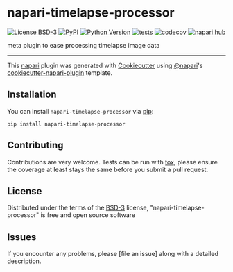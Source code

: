 # napari-timelapse-processor

[![License BSD-3](https://img.shields.io/pypi/l/napari-timelapse-processor.svg?color=green)](https://github.com/jo-mueller/napari-timelapse-processor/raw/main/LICENSE)
[![PyPI](https://img.shields.io/pypi/v/napari-timelapse-processor.svg?color=green)](https://pypi.org/project/napari-timelapse-processor)
[![Python Version](https://img.shields.io/pypi/pyversions/napari-timelapse-processor.svg?color=green)](https://python.org)
[![tests](https://github.com/jo-mueller/napari-timelapse-processor/workflows/tests/badge.svg)](https://github.com/jo-mueller/napari-timelapse-processor/actions)
[![codecov](https://codecov.io/gh/jo-mueller/napari-timelapse-processor/branch/main/graph/badge.svg)](https://codecov.io/gh/jo-mueller/napari-timelapse-processor)
[![napari hub](https://img.shields.io/endpoint?url=https://api.napari-hub.org/shields/napari-timelapse-processor)](https://napari-hub.org/plugins/napari-timelapse-processor)

meta plugin to ease processing timelapse image data

----------------------------------

This [napari] plugin was generated with [Cookiecutter] using [@napari]'s [cookiecutter-napari-plugin] template.

<!--
Don't miss the full getting started guide to set up your new package:
https://github.com/napari/cookiecutter-napari-plugin#getting-started

and review the napari docs for plugin developers:
https://napari.org/stable/plugins/index.html
-->

## Installation

You can install `napari-timelapse-processor` via [pip]:

    pip install napari-timelapse-processor




## Contributing

Contributions are very welcome. Tests can be run with [tox], please ensure
the coverage at least stays the same before you submit a pull request.

## License

Distributed under the terms of the [BSD-3] license,
"napari-timelapse-processor" is free and open source software

## Issues

If you encounter any problems, please [file an issue] along with a detailed description.

[napari]: https://github.com/napari/napari
[Cookiecutter]: https://github.com/audreyr/cookiecutter
[@napari]: https://github.com/napari
[MIT]: http://opensource.org/licenses/MIT
[BSD-3]: http://opensource.org/licenses/BSD-3-Clause
[GNU GPL v3.0]: http://www.gnu.org/licenses/gpl-3.0.txt
[GNU LGPL v3.0]: http://www.gnu.org/licenses/lgpl-3.0.txt
[Apache Software License 2.0]: http://www.apache.org/licenses/LICENSE-2.0
[Mozilla Public License 2.0]: https://www.mozilla.org/media/MPL/2.0/index.txt
[cookiecutter-napari-plugin]: https://github.com/napari/cookiecutter-napari-plugin

[napari]: https://github.com/napari/napari
[tox]: https://tox.readthedocs.io/en/latest/
[pip]: https://pypi.org/project/pip/
[PyPI]: https://pypi.org/
